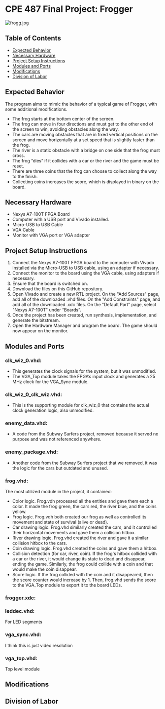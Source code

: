 # CPE 487 Final Project: Frogger
![frogg.jpg](https://github.com/user-attachments/assets/0385a71c-9e93-42b2-8d4e-b9d27be4b676)
## Table of Contents
- [Expected Behavior](#1)
- [Necessary Hardware](#2)
- [Project Setup Instructions](#3)
- [Modules and Ports](#4)
- [Modifications](#5)
- [Division of Labor](#6)


<h2 id="1">Expected Behavior</h2>
The program aims to mimic the behavior of a typical game of Frogger, with some additional modifications. 

- The frog starts at the bottom center of the screen.
- The frog can move in four directions and must get to the other end of the screen to win, avoiding obstacles along the way.
- The cars are moving obstacles that are in fixed vertical positions on the screen and move horizontally at a set speed that is slightly faster than the frog.
- The river is a static obstacle with a bridge on one side that the frog must cross.
- The frog “dies” if it collides with a car or the river and the game must be reset.
- There are three coins that the frog can choose to collect along the way to the finish.
- Collecting coins increases the score, which is displayed in binary on the board.

<h2 id="2">Necessary Hardware</h2>

- Nexys A7-100T FPGA Board
- Computer with a USB port and Vivado installed.
- Micro-USB to USB Cable
- VGA Cable
- Monitor with VGA port or VGA adapter

<h2 id="3">Project Setup Instructions</h2>

1. Connect the Nexys A7-100T FPGA board to the computer with Vivado installed via the Micro-USB to USB cable, using an adapter if necessary.
2. Connect the monitor to the board using the VGA cable, using adapters if necessary.
3. Ensure that the board is switched on.
4. Download the files on this GitHub repository.
5. Open Vivado and create a new RTL project. On the "Add Sources" page, add all of the downloaded .vhd files. On the "Add Constraints" page, and add all of the downloaded .xdc files. On the "Default Part" page, select "Nexys A7-100T" under “Boards”.
6. Once the project has been created, run synthesis, implementation, and generate the bitstream.
7. Open the Hardware Manager and program the board. The game should now appear on the monitor.

<h2 id="4">Modules and Ports</h2>

### clk_wiz_0.vhd: 
- This generates the clock signals for the system, but it was unmodified.
- The VGA_Top module takes the FPGA’s input clock and generates a 25 MHz clock for the VGA_Sync module.

### clk_wiz_0_clk_wiz.vhd:
- This is the supporting module for clk_wiz_0 that contains the actual clock generation logic, also unmodified.

### enemy_data.vhd: 
- A code from the Subway Surfers project, removed because it served no purpose and was not referenced anywhere.

### enemy_package.vhd: 
- Another code from the Subway Surfers project that we removed, it was the logic for the cars but outdated and unused.

### frog.vhd:
The most utilized module in the project, it contained:
- Color logic. Frog.vdh processed all the entities and gave them each a color. It made the frog green, the cars red, the river blue, and the coins yellow.
- Frog logic. Frog.vdh both created our frog as well as controlled its movement and state of survival (alive or dead).
- Car drawing logic. Frog.vhd similarly created the cars, and it controlled their horizontal movements and gave them a collision hitbox.
- River drawing logic. Frog.vhd created the river and gave it a similar collision hitbox to the cars.
- Coin drawing logic. Frog.vhd created the coins and gave them a hitbox. 
- Collision detection (for car, river, coin). If the frog's hitbox collided with a car or the river, it would change its state to dead and disappear, ending the game. Similarly, the frog could collide with a coin and that would make the coin disappear.
- Score logic. If the frog collided with the coin and it disappeared, then the score counter would increase by 1. Then, frog.vhd sends the score to the VGA_Top module to export it to the board LEDs.

### frogger.xdc:

### leddec.vhd:
For LED segments

### vga_sync.vhd:
I think this is just video resolution

### vga_top.vhd:
Top level module


<h2 id="5">Modifications</h2>

<h2 id="6">Division of Labor</h2>
